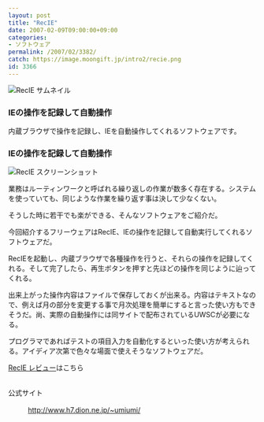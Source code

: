 ```yaml
---
layout: post
title: "RecIE"
date: 2007-02-09T09:00:00+09:00
categories:
- ソフトウェア
permalink: /2007/02/3382/
catch: https://image.moongift.jp/intro2/recie.png
id: 3366
---
```

 ![RecIE サムネイル](https://image.moongift.jp/intro2/recie.t.png "RecIE サムネイル")
  

### IEの操作を記録して自動操作
  
内蔵ブラウザで操作を記録し、IEを自動操作してくれるソフトウェアです。  
<!--more-->  

### IEの操作を記録して自動操作
  

![RecIE スクリーンショット](https://image.moongift.jp/intro2/recie.png "RecIE スクリーンショット")

  

業務はルーティンワークと呼ばれる繰り返しの作業が数多く存在する。システムを使っていても、同じような作業を繰り返す事は決して少なくない。

  

そうした時に若干でも楽ができる、そんなソフトウェアをご紹介だ。

  

今回紹介するフリーウェアはRecIE、IEの操作を記録して自動実行してくれるソフトウェアだ。

  

RecIEを起動し、内蔵ブラウザで各種操作を行うと、それらの操作を記録してくれる。そして完了したら、再生ボタンを押すと先ほどの操作を同じように辿ってくれる。

  

出来上がった操作内容はファイルで保存しておくが出来る。内容はテキストなので、例えば月の部分を変更する事で月次処理を簡単にすると言った使い方もできそうだ。尚、実際の自動操作には同サイトで配布されているUWSCが必要になる。

  

プログラマであればテストの項目入力を自動化するといった使い方が考えられる。アイディア次第で色々な場面で使えそうなソフトウェアだ。

  

[RecIE レビュー](http://fw.moongift.jp/review/i-3386.html)はこちら

  
<dl>
<br><dt>公式サイト</dt>
<br><dd><a href="http://www.h7.dion.ne.jp/~umiumi/" target="_blank">http://www.h7.dion.ne.jp/~umiumi/</a></dd>
<br>
</dl>